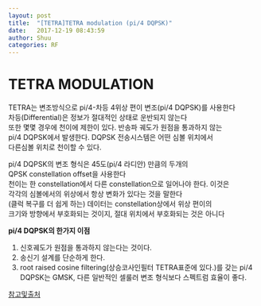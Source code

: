 ```yaml
---
layout: post
title:  "[TETRA]TETRA modulation (pi/4 DQPSK)"
date:   2017-12-19 08:43:59
author: Shuu
categories: RF
---
```

# TETRA MODULATION 

TETRA는 변조방식으로 pi/4-차등 4위상 편이 변조(pi/4 DQPSK)를 사용한다  
차등(Differential)은 정보가 절대적인 상태로 운반되지 않는다   
또한 몇몇 경우에 천이에 제한이 있다. 반송파 궤도가 원점을 통과하지 않는   
pi/4 DQPSK에서 발생한다. DQPSK 전송시스템은 어떤 심볼 위치에서  
다른심볼 위치로 천이할 수 있다. 

pi/4 DQPSK의 변조 형식은 45도(pi/4 라디안) 만큼의 두개의   
QPSK constellation offset을 사용한다  
천이는 한 constellation에서 다른 constellation으로 일어나야 한다. 이것은  
각각의 심볼에서의 위상에서 항상 변화가 있다는 것을 말한다  
(클럭 복구를 더 쉽게 하는) 데이터는 constellation상에서 위상 편이의  
크기와 방향에서 부호화되는 것이지, 절대 위치에서 부호화되는 것은 아니다  

**pi/4 DQPSK의 한가지 이점**
 
1. 신호궤도가 원점을 통과하지 않는다는 것이다.
2. 송신기 설계를 단순하게 한다.
3. root raised cosine filtering(상승코사인필터 TETRA표준에 있다.)를 갖는 pi/4 DQPSK는 
GMSK, 다른 일반적인 셀룰러 변조 형식보다 스펙트럼 효율이 좋다.

[참고및출처](http://ebook.pldworld.com/_eBook/%EB%94%94%EC%A7%80%ED%84%B8%EB%B3%80%EC%A1%B0.pdf)



